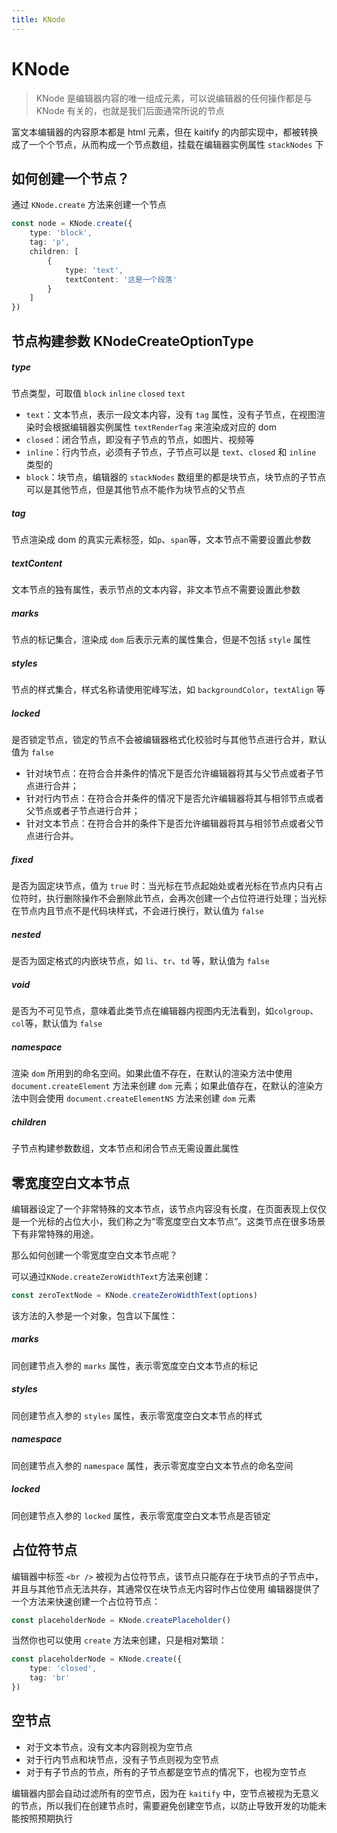 ```yaml
---
title: KNode
---
```


# KNode

> KNode 是编辑器内容的唯一组成元素，可以说编辑器的任何操作都是与 KNode 有关的，也就是我们后面通常所说的节点

富文本编辑器的内容原本都是 html 元素，但在 kaitify 的内部实现中，都被转换成了一个个节点，从而构成一个节点数组，挂载在编辑器实例属性 `stackNodes` 下

## 如何创建一个节点？

通过 `KNode.create` 方法来创建一个节点

```ts
const node = KNode.create({
	type: 'block',
	tag: 'p',
	children: [
		{
			type: 'text',
			textContent: '这是一个段落'
		}
	]
})
```

## 节点构建参数 KNodeCreateOptionType

##### type <Badge type="danger" text='KNodeType' />

节点类型，可取值 `block` `inline` `closed` `text`

- `text`：文本节点，表示一段文本内容，没有 `tag` 属性，没有子节点，在视图渲染时会根据编辑器实例属性 `textRenderTag` 来渲染成对应的 dom
- `closed`：闭合节点，即没有子节点的节点，如图片、视频等
- `inline`：行内节点，必须有子节点，子节点可以是 `text`、`closed` 和 `inline` 类型的
- `block`：块节点，编辑器的 `stackNodes` 数组里的都是块节点，块节点的子节点可以是其他节点，但是其他节点不能作为块节点的父节点

##### tag <Badge type="danger" text='string' />

节点渲染成 dom 的真实元素标签，如`p`、`span`等，文本节点不需要设置此参数

##### textContent <Badge type="danger" text='string' />

文本节点的独有属性，表示节点的文本内容，非文本节点不需要设置此参数

##### marks <Badge type="danger" text='KNodeMarksType' />

节点的标记集合，渲染成 `dom` 后表示元素的属性集合，但是不包括 `style` 属性

##### styles <Badge type="danger" text='KNodeStylesType' />

节点的样式集合，样式名称请使用驼峰写法，如 `backgroundColor`，`textAlign` 等

##### locked <Badge type="danger" text='boolean' />

是否锁定节点，锁定的节点不会被编辑器格式化校验时与其他节点进行合并，默认值为 `false`

- 针对块节点：在符合合并条件的情况下是否允许编辑器将其与父节点或者子节点进行合并；
- 针对行内节点：在符合合并条件的情况下是否允许编辑器将其与相邻节点或者父节点或者子节点进行合并；
- 针对文本节点：在符合合并的条件下是否允许编辑器将其与相邻节点或者父节点进行合并。

##### fixed <Badge type="danger" text='boolean' />

是否为固定块节点，值为 `true` 时：当光标在节点起始处或者光标在节点内只有占位符时，执行删除操作不会删除此节点，会再次创建一个占位符进行处理；当光标在节点内且节点不是代码块样式，不会进行换行，默认值为 `false`

##### nested <Badge type="danger" text='boolean' />

是否为固定格式的内嵌块节点，如 `li`、`tr`、`td` 等，默认值为 `false`

##### void <Badge type="danger" text='boolean' />

是否为不可见节点，意味着此类节点在编辑器内视图内无法看到，如`colgroup`、`col`等，默认值为 `false`

##### namespace <Badge type="danger" text='string' />

渲染 `dom` 所用到的命名空间。如果此值不存在，在默认的渲染方法中使用 `document.createElement` 方法来创建 `dom` 元素；如果此值存在，在默认的渲染方法中则会使用 `document.createElementNS` 方法来创建 `dom` 元素

##### children <Badge type="danger" text='KNodeCreateOptionType[]' />

子节点构建参数数组，文本节点和闭合节点无需设置此属性

## 零宽度空白文本节点

编辑器设定了一个非常特殊的文本节点，该节点内容没有长度，在页面表现上仅仅是一个光标的占位大小，我们称之为“零宽度空白文本节点”。这类节点在很多场景下有非常特殊的用途。

那么如何创建一个零宽度空白文本节点呢？

可以通过`KNode.createZeroWidthText`方法来创建：

```ts
const zeroTextNode = KNode.createZeroWidthText(options)
```

该方法的入参是一个对象，包含以下属性：

##### marks <Badge type="danger" text='KNodeMarksType' />

同创建节点入参的 `marks` 属性，表示零宽度空白文本节点的标记

##### styles <Badge type="danger" text='KNodeStylesType' />

同创建节点入参的 `styles` 属性，表示零宽度空白文本节点的样式

##### namespace <Badge type="danger" text='string' />

同创建节点入参的 `namespace` 属性，表示零宽度空白文本节点的命名空间

##### locked <Badge type="danger" text='boolean' />

同创建节点入参的 `locked` 属性，表示零宽度空白文本节点是否锁定

## 占位符节点

编辑器中标签 `<br />` 被视为占位符节点，该节点只能存在于块节点的子节点中，并且与其他节点无法共存，其通常仅在块节点无内容时作占位使用
编辑器提供了一个方法来快速创建一个占位符节点：

```ts
const placeholderNode = KNode.createPlaceholder()
```

当然你也可以使用 `create` 方法来创建，只是相对繁琐：

```ts
const placeholderNode = KNode.create({
	type: 'closed',
	tag: 'br'
})
```

## 空节点

- 对于文本节点，没有文本内容则视为空节点
- 对于行内节点和块节点，没有子节点则视为空节点
- 对于有子节点的节点，所有的子节点都是空节点的情况下，也视为空节点

编辑器内部会自动过滤所有的空节点，因为在 `kaitify` 中，空节点被视为无意义的节点，所以我们在创建节点时，需要避免创建空节点，以防止导致开发的功能未能按照预期执行

